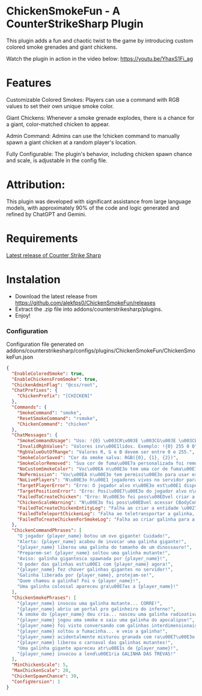 # ChickenSmokeFun - A CounterStrikeSharp Plugin


This plugin adds a fun and chaotic twist to the game by introducing custom colored smoke grenades and giant chickens.

Watch the plugin in action in the video below: https://youtu.be/YhaxS1Fi_ag

# Features
Customizable Colored Smokes: Players can use a command with RGB values to set their own unique smoke color.

Giant Chickens: Whenever a smoke grenade explodes, there is a chance for a giant, color-matched chicken to appear.

Admin Command: Admins can use the !chicken command to manually spawn a giant chicken at a random player's location.

Fully Configurable: The plugin's behavior, including chicken spawn chance and scale, is adjustable in the config file.

# Attribution:
This plugin was developed with significant assistance from large language models, with approximately 90% of the code and logic generated and refined by ChatGPT and Gemini.

# Requirements
[Latest release of Counter Strike Sharp](https://github.com/roflmuffin/CounterStrikeSharp)


# Instalation
- Download the latest release from https://github.com/alekfps0/ChickenSmokeFun/releases
- Extract the .zip file into addons/counterstrikesharp/plugins.
- Enjoy!

### Configuration

Configuration file generated on addons/counterstrikesharp/configs/plugins/ChickenSmokeFun/ChickenSmokeFun.json
```json
{
  "EnableColoredSmoke": true,
  "EnableChickensFromSmoke": true,
  "ChickenAdminFlag": "@css/root",
  "ChatPrefixes": {
    "ChickenPrefix": "[CHICKEN]"
  },
  "Commands": {
    "SmokeCommand": "smoke",
    "ResetSmokeCommand": "rsmoke",
    "ChickenCommand": "chicken"
  },
  "ChatMessages": {
    "SmokeCommandUsage": "Uso: !{0} \u003CR\u003E \u003CG\u003E \u003CB\u003E (0-255) ou !{1}",
    "InvalidRgbValues": "Valores inv\u00E1lidos. Exemplo: !{0} 255 0 0",
    "RgbValueOutOfRange": "Valores R, G e B devem ser entre 0 e 255.",
    "SmokeColorSaved": "Cor da smoke salva: RGB({0}, {1}, {2})",
    "SmokeColorRemoved": "Sua cor de fuma\u00E7a personalizada foi removida. A cor agora ser\u00E1 a padr\u00E3o.",
    "NoCustomSmokeColor": "Voc\u00EA n\u00E3o tem uma cor de fuma\u00E7a personalizada definida.",
    "NoPermission": "Voc\u00EA n\u00E3o tem permiss\u00E3o para usar este comando.",
    "NoLivePlayers": "N\u00E3o h\u00E1 jogadores vivos no servidor para spawnar a galinha.",
    "TargetPlayerError": "Erro: O jogador alvo n\u00E3o est\u00E1 dispon\u00EDvel para spawnar a galinha.",
    "TargetPositionError": "Erro: Posi\u00E7\u00E3o do jogador alvo n\u00E3o dispon\u00EDvel para spawnar a galinha.",
    "FailedToCreateChicken": "Erro: N\u00E3o foi poss\u00EDvel criar a entidade da galinha. Verifique os logs do servidor.",
    "ChickenScaleWarning": "N\u00E3o foi poss\u00EDvel acessar CBodyComponent, SceneNode ou SkeletonInstance para escalar a galinha. A galinha pode n\u00E3o aparecer gigante.",
    "FailedToCreateChickenEntityLog": "Falha ao criar a entidade \u0027chicken\u0027.",
    "FailedToTeleportChickenLog": "Falha ao teletransportar a galinha, a posi\u00E7\u00E3o ou rota\u00E7\u00E3o da fuma\u00E7a era nula.",
    "FailedToCreateChickenForSmokeLog": "Falha ao criar galinha para a fuma\u00E7a."
  },
  "ChickenCommandPhrases": [
    "O jogador {player_name} botou um ovo gigante! Cuidado!",
    "Alerta: {player_name} acabou de invocar uma galinha gigante!",
    "{player_name} liberou uma galinha do tamanho de um dinossauro!",
    "Preparem-se! {player_name} soltou uma galinha mutante!",
    "Aviso: galinha gigantesca spawnada por {player_name}!",
    "O poder das galinhas est\u00E1 com {player_name} agora!",
    "{player_name} fez chover galinhas gigantes no servidor!",
    "Galinha liberada por {player_name}, protejam-se!",
    "Quem chamou a galinha? Foi o {player_name}!",
    "Uma galinha colossal apareceu gra\u00E7as a {player_name}!"
  ],
  "ChickenSmokePhrases": [
    "{player_name} invocou uma galinha mutante... CORRE!",
    "{player_name} abriu um portal pro galinheiro do inferno!",
    "A smoke do {player_name} deu cria... nasceu uma galinha radioativa!",
    "{player_name} jogou uma smoke e saiu uma galinha do apocalipse!",
    "{player_name} foi visto conversando com galinhas interdimensionais.",
    "{player_name} soltou a fumacinha... e veio a galinha!",
    "{player_name} acidentalmente misturou granada com ra\u00E7\u00E3o de galinha.",
    "{player_name} liberou o carnaval das galinhas mutantes!",
    "Uma galinha gigante apareceu atr\u00E1s de {player_name}!",
    "{player_name} invocou a lend\u00E1ria GALINHA DAS TREVAS!"
  ],
  "MinChickenScale": 5,
  "MaxChickenScale": 20,
  "ChickenSpawnChance": 30,
  "ConfigVersion": 1
}
```
